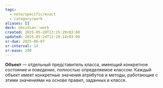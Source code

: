 ```yaml
---
tags:
  - note/specific/exact
  - category/work
aliases: []
deck: obsidian::work
created: 2025-05-20T13:25:29+03:00
updated: 2025-05-24T11:28:14+03:00
sr-due: 2025-06-07
sr-interval: 14
sr-ease: 290
---
```


**Объект**
—
отдельный представитель класса, имеющий конкретное *состояние и поведение*, полностью определяемое классом. Каждый объект имеет конкретные значения атрибутов и методы, работающие с этими значениями на основе правил, заданных в классе.
